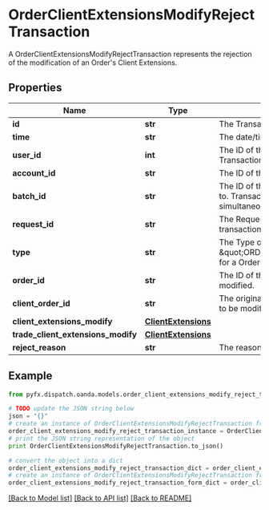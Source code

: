 # OrderClientExtensionsModifyRejectTransaction

A OrderClientExtensionsModifyRejectTransaction represents the rejection of the modification of an Order's Client Extensions.

## Properties
Name | Type | Description | Notes
------------ | ------------- | ------------- | -------------
**id** | **str** | The Transaction&#39;s Identifier. | [optional] 
**time** | **str** | The date/time when the Transaction was created. | [optional] 
**user_id** | **int** | The ID of the user that initiated the creation of the Transaction. | [optional] 
**account_id** | **str** | The ID of the Account the Transaction was created for. | [optional] 
**batch_id** | **str** | The ID of the \&quot;batch\&quot; that the Transaction belongs to. Transactions in the same batch are applied to the Account simultaneously. | [optional] 
**request_id** | **str** | The Request ID of the request which generated the transaction. | [optional] 
**type** | **str** | The Type of the Transaction. Always set to \&quot;ORDER_CLIENT_EXTENSIONS_MODIFY_REJECT\&quot; for a OrderClientExtensionsModifyRejectTransaction. | [optional] 
**order_id** | **str** | The ID of the Order who&#39;s client extensions are to be modified. | [optional] 
**client_order_id** | **str** | The original Client ID of the Order who&#39;s client extensions are to be modified. | [optional] 
**client_extensions_modify** | [**ClientExtensions**](ClientExtensions.md) |  | [optional] 
**trade_client_extensions_modify** | [**ClientExtensions**](ClientExtensions.md) |  | [optional] 
**reject_reason** | **str** | The reason that the Reject Transaction was created | [optional] 

## Example

```python
from pyfx.dispatch.oanda.models.order_client_extensions_modify_reject_transaction import OrderClientExtensionsModifyRejectTransaction

# TODO update the JSON string below
json = "{}"
# create an instance of OrderClientExtensionsModifyRejectTransaction from a JSON string
order_client_extensions_modify_reject_transaction_instance = OrderClientExtensionsModifyRejectTransaction.from_json(json)
# print the JSON string representation of the object
print OrderClientExtensionsModifyRejectTransaction.to_json()

# convert the object into a dict
order_client_extensions_modify_reject_transaction_dict = order_client_extensions_modify_reject_transaction_instance.to_dict()
# create an instance of OrderClientExtensionsModifyRejectTransaction from a dict
order_client_extensions_modify_reject_transaction_form_dict = order_client_extensions_modify_reject_transaction.from_dict(order_client_extensions_modify_reject_transaction_dict)
```
[[Back to Model list]](../README.md#documentation-for-models) [[Back to API list]](../README.md#documentation-for-api-endpoints) [[Back to README]](../README.md)



